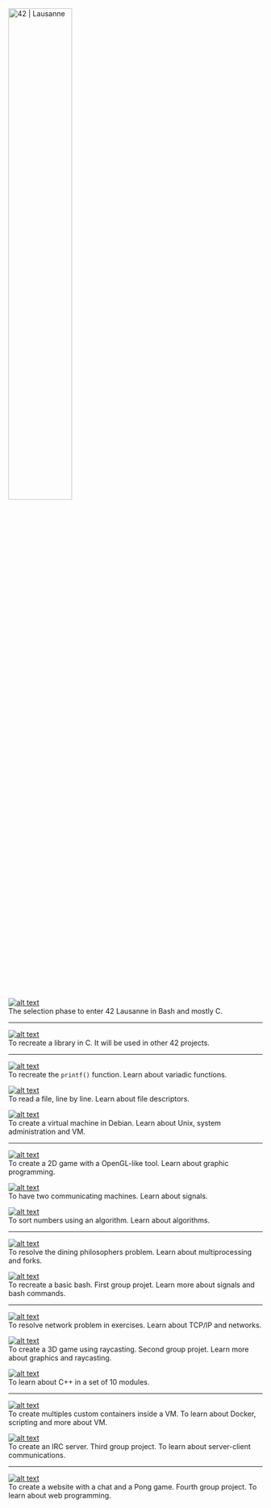 <a href="https://42lausanne.ch/">
	<img src="https://42lausanne.ch/wp-content/uploads/2021/01/42_logo.svg" alt="42 | Lausanne" width="50%">
</a>

[![alt text][logo_piscine]](https://github.com/ndcnf/Piscine-42)</br>
The selection phase to enter 42 Lausanne in Bash and mostly C.

---

[![alt text][r01libft]](https://github.com/ndcnf/Libft)</br>
To recreate a library in C. It will be used in other 42 projects.

---

[![alt text][r02printf]](https://github.com/ndcnf/Libft)</br>
To recreate the `printf()` function. Learn about variadic functions.

[![alt text][r02gnl]](https://github.com/ndcnf/Libft)</br>
To read a file, line by line. Learn about file descriptors.

[![alt text][r02b2r]](https://github.com/ndcnf/Libft)</br>
To create a virtual machine in Debian. Learn about Unix, system administration and VM.

---

[![alt text][r03solong]](https://github.com/ndcnf/Libft)</br>
To create a 2D game with a OpenGL-like tool. Learn about graphic programming.

[![alt text][r03minitalk]](https://github.com/ndcnf/Libft)</br>
To have two communicating machines. Learn about signals.

[![alt text][r03pushswap]](https://github.com/ndcnf/Libft)</br>
To sort numbers using an algorithm. Learn about algorithms.

---

[![alt text][r04philo]](https://github.com/ndcnf/Libft)</br>
To resolve the dining philosophers problem. Learn about multiprocessing and forks.

[![alt text][r04minishell]](https://github.com/ndcnf/Libft)</br>
To recreate a basic bash. First group projet. Learn more about signals and bash commands.

---

[![alt text][r05netp]](https://github.com/ndcnf/Libft)</br>
To resolve network problem in exercises. Learn about TCP/IP and networks.

[![alt text][r05cub3d]](https://github.com/ndcnf/Libft)</br>
To create a 3D game using raycasting. Second group projet. Learn more about graphics and raycasting. 

[![alt text][r05cpp]](https://github.com/ndcnf/Libft)</br>
To learn about C++ in a set of 10 modules.

---

[![alt text][r06inception]](https://github.com/ndcnf/Libft)</br>
To create multiples custom containers inside a VM. To learn about Docker, scripting and more about VM.

[![alt text][r06irc]](https://github.com/ndcnf/Libft)</br>
To create an IRC server. Third group project. To learn about server-client communications.

---

[![alt text][r07trans]](https://github.com/ndcnf/Libft)</br>
To create a website with a chat and a Pong game. Fourth group project. To learn about web programming.




[logo_piscine]: https://img.shields.io/badge/Piscine-Selection%20phase-green?style=for-the-badge&&logo=c "Piscine"
[logo_cursus]: https://img.shields.io/badge/Cursus-All%20projets-lightgreen?style=for-the-badge "Cursus"

[r01libft]: https://img.shields.io/badge/Rank%2001-Libft-lightgreen?style=for-the-badge&&logo=c "Libft"

[r02printf]: https://img.shields.io/badge/Rank%2002-Ft_printf-lightgreen?style=for-the-badge&&logo=c "ft_printf"
[r02gnl]: https://img.shields.io/badge/Rank%2002-Get%20Next%20Line-lightgreen?style=for-the-badge&&logo=c "Get Next Line"
[r02b2r]: https://img.shields.io/badge/Rank%2002-Born2beRoot-lightgreen?style=for-the-badge&&logo=debian "Born2beRoot"

[r03solong]: https://img.shields.io/badge/Rank%2003-So%20long-lightgreen?style=for-the-badge&&logo=c "So long"
[r03minitalk]: https://img.shields.io/badge/Rank%2003-Minitalk-lightgreen?style=for-the-badge "Minitalk"
[r03pushswap]: https://img.shields.io/badge/Rank%2003-Push%20Swap-lightgreen?style=for-the-badge&&logo=c "Push Swap"

[r04philo]: https://img.shields.io/badge/Rank%2004-Philosophers-lightgreen?style=for-the-badge&&logo=c "Philosophers"
[r04minishell]: https://img.shields.io/badge/Rank%2004-Minishell-lightgreen?style=for-the-badge&&logo=c "Minishell"

[r05netp]: https://img.shields.io/badge/Rank%2005-NetPractice-lightgreen?style=for-the-badge&&logo=c "NetPractice"
[r05cub3d]: https://img.shields.io/badge/Rank%2005-Cub3D-lightgreen?style=for-the-badge&&logo=c "Cub3D"
[r05cpp]: https://img.shields.io/badge/Rank%2005-Piscine%20C++-lightgreen?style=for-the-badge&&logo=cplusplus "Piscine C++"

[r06inception]: https://img.shields.io/badge/Rank%2006-Inception-lightgreen?style=for-the-badge&&logo=docker "Inception"
[r06irc]: https://img.shields.io/badge/Rank%2006-Ft_IRC-lightgreen?style=for-the-badge&&logo=cplusplus "ft_irc"

[r07trans]: https://img.shields.io/badge/Rank%2007-Transcendance-lightgreen?style=for-the-badge&&logo=vuedotjs "Transcendance"
